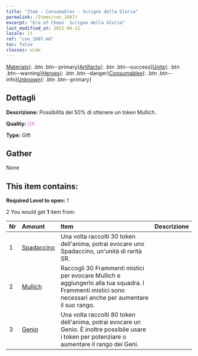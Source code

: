 ```yaml
---
title: "Item - Consumables - Scrigno della Gloria"
permalink: /Items/con_1607/
excerpt: "Era of Chaos  Scrigno della Gloria"
last_modified_at: 2021-04-11
locale: it
ref: "con_1607.md"
toc: false
classes: wide
---
```

 [Materials](/it/Items/){: .btn .btn--primary}[Artifacts](/it/Items/Artifacts/){: .btn .btn--success}[Units](/it/Items/Units/){: .btn .btn--warning}[Heroes](/it/Items/Heroes/){: .btn .btn--danger}[Consumables](/it/Items/Consumables/){: .btn .btn--info}[Unknown](/it/Items/Unknown/){: .btn .btn--primary}

## Dettagli
 **Descrizione:** Possibilità del 50% di ottenere un token Mullich.

 **Quality:** <span style="color: #DA70D6">OK</span>

 **Type:** Gift

## Gather

  None

## This item contains:

 **Required Level to open:** 1

 2 You would get **1** item  from:

  | Nr | Amount |     Item    | Descrizione |
  |:---|:-------|:------------|:-----------:|
  | 1 | [Spadaccino](/it/Items/unt_193/) | Una volta raccolti 30 token dell'anima, potrai evocare uno Spadaccino, un'unità di rarità SR. | 
  | 2 | [Mullich](/it/Items/her_360/) | Raccogli 30 Frammenti mistici per evocare Mullich e aggiungerlo alla tua squadra. I Frammenti mistici sono necessari anche per aumentare il suo rango. | 
  | 3 | [Genio](/it/Items/unt_239/) | Una volta raccolti 80 token dell'anima, potrai evocare un Genio. È inoltre possibile usare i token per potenziare o aumentare il rango dei Geni. | 
